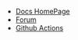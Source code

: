 * [Docs HomePage](/)
* [Forum](http://l.sakuralo.top/)
* [Github Actions](https://github.com/LiteLDev/LiteLoaderBDS/actions)